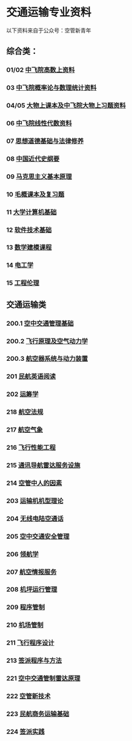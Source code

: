 # 交通运输专业资料

以下资料来自于公众号：空管新青年

## 综合类：

### 01/02 [中飞院高数上资料](01/01.md)

### 03 [中飞院概率论与数理统计资料](03/03.md)

### 04/05 [大物上课本及中飞院大物上习题资料](04/04.md)

### 06 [中飞院线性代数资料](06/06.md)

### 07 [思想道德基础与法律修养](07/07.md)

### 08 [中国近代史纲要](08/08.md)

### 09 [马克思主义基本原理](09/09.md)

### 10 [毛概课本及复习题](10/10.md)

### 11 [大学计算机基础](11/11.md)

### 12 [软件技术基础](12/12.md)

### 13 [数学建模课程](13/13.md)

### 14 [电工学](14/14.md)

### 15 [工程伦理](15/15.md)

## 交通运输类

### 200.1 [空中交通管理基础](200.1/200.1.md)

### 200.2 [飞行原理及空气动力学](200.2/200.2.md)

### 200.3 [航空器系统与动力装置](200.3/200.3.md)

### 201 [民航英语阅读](201/201.md)

### 202 [运筹学](202/202.md)

### 218 [航空法规](218/218.md)

### 217 [航空气象](217/217.md)

### 216 [飞行性能工程](216/216.md)

### 215 [通讯导航雷达服务设施](215/215.md)

### 214 [空管中人的因素](214/214.md)

### 203 [运输机机型理论](203/203.md)

### 204 [无线电陆空通话](204/204.md)

### 205 [空中交通安全管理](205/205.md)

### 206 [领航学](206/206.md)

### 207 [航空情报服务](207/207.md)

### 208 [机坪运行管理](208/208.md)

### 209 [程序管制](209/209.md)

### 210 [机场管制](210/210.md)

### 211 [飞行程序设计](211/211.md)

### 213 [签派程序与方法](213/213.md)

### 221 [空中交通管制雷达原理](221/221.md)

### 222 [空管新技术](222.md)

### 223 [民航商务运输基础](223.md)

### 224 [签派实践](224.md)

